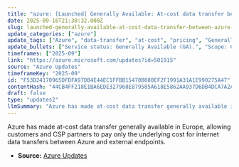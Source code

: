 ```yaml
---
title: "azure: [Launched] Generally Available: At-cost data transfer between Azure and an external endpoint"
date: 2025-09-16T21:30:32.000Z
slug: launched-generally-available-at-cost-data-transfer-between-azure-and-an-external-endpoint
update_categories: ["azure"]
update_tags: ["Azure", "data-transfer", "at-cost", "pricing", "Generally Available", "Europe", "CSP", "internet"]
update_bullets: ["Service status: Generally Available (GA).", "Scope: Customers and Cloud Solution Provider (CSP) partners in Europe.", "Coverage: Data transfers over the internet between Azure and external endpoints/environments outside Azure.", "Pricing: At-cost billing for those internet data transfers (no markup).", "Purpose: Supports customer choice to move data between Azure and non-Azure environments."]
timeframes: ["2025-09"]
link: "https://azure.microsoft.com/updates?id=501915"
source: "Azure Updates"
timeframeKey: "2025-09"
id: "F53D24170965DFDFA97DB4E44EC1FFBB15470B080EF2F1991A31A1E990275A47"
contentHash: "44CB4FF218E1BA6EDE327968E879585A618E5862AA937D6DB4DCA7A2AAD42F92"
draft: false
type: "updates2"
llmSummary: "Azure has made at-cost data transfer generally available in Europe, allowing customers and CSP partners to pay only the underlying cost for internet data transfers between Azure and external endpoints."
---
```


Azure has made at-cost data transfer generally available in Europe, allowing customers and CSP partners to pay only the underlying cost for internet data transfers between Azure and external endpoints.

- **Source:** [Azure Updates](https://azure.microsoft.com/updates?id=501915)
